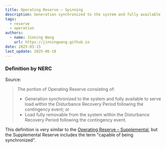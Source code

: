 ```yaml
---
title: Operating Reserve – Spinning
description: Generation synchronized to the system and fully available to serve load within the Disturbance Recovery Period.
tags:
  - reserve
  - operation
authors:
  - name: Jinning Wang
    url: https://jinningwang.github.io
date: 2025-03-15
last_update: 2025-06-18
---
```


### Definition by NERC

Source: <d-cite key="nerc2024glossary"></d-cite>

> The portion of Operating Reserve consisting of:
>
> - Generation synchronized to the system and fully available to serve load within the Disturbance Recovery Period following the contingency event; or
> - Load fully removable from the system within the Disturbance Recovery Period following the contingency event.

This definition is very similar to the [Operating Reserve – Supplemental](/wiki/operating-reserve-supplemental/), but the Supplemental Reserve includes the term "capable of being synchronized".
